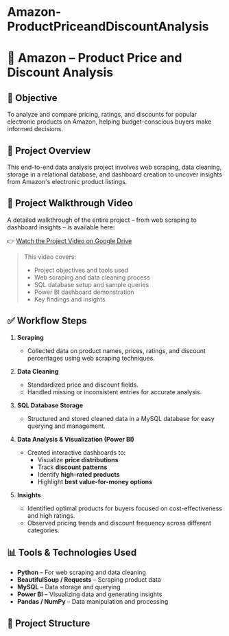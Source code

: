 # Amazon-ProductPriceandDiscountAnalysis
# 🛒 Amazon – Product Price and Discount Analysis

## 📌 Objective
To analyze and compare pricing, ratings, and discounts for popular electronic products on Amazon, helping budget-conscious buyers make informed decisions.

## 🧠 Project Overview
This end-to-end data analysis project involves web scraping, data cleaning, storage in a relational database, and dashboard creation to uncover insights from Amazon's electronic product listings.

## 🎥 Project Walkthrough Video

A detailed walkthrough of the entire project – from web scraping to dashboard insights – is available here:

👉 [Watch the Project Video on Google Drive](https://drive.google.com/file/d/1-8LyUQlp1xnmNTWTnhgeDH92JTM_aP9v/view?usp=sharing)

> This video covers:
> - Project objectives and tools used
> - Web scraping and data cleaning process
> - SQL database setup and sample queries
> - Power BI dashboard demonstration
> - Key findings and insights

## ✅ Workflow Steps

1. **Scraping**  
   - Collected data on product names, prices, ratings, and discount percentages using web scraping techniques.

2. **Data Cleaning**  
   - Standardized price and discount fields.
   - Handled missing or inconsistent entries for accurate analysis.

3. **SQL Database Storage**  
   - Structured and stored cleaned data in a MySQL database for easy querying and management.

4. **Data Analysis & Visualization (Power BI)**  
   - Created interactive dashboards to:
     - Visualize **price distributions**
     - Track **discount patterns**
     - Identify **high-rated products**
     - Highlight **best value-for-money options**

5. **Insights**  
   - Identified optimal products for buyers focused on cost-effectiveness and high ratings.
   - Observed pricing trends and discount frequency across different categories.

## 📊 Tools & Technologies Used
- **Python** – For web scraping and data cleaning
- **BeautifulSoup / Requests** – Scraping product data
- **MySQL** – Data storage and querying
- **Power BI** – Visualizing data and generating insights
- **Pandas / NumPy** – Data manipulation and processing

## 📁 Project Structure
